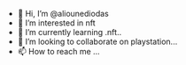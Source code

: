 - 👋 Hi, I’m @aliounediodas
- 👀 I’m interested in nft
- 🌱 I’m currently learning .nft..
- 💞️ I’m looking to collaborate on playstation...
- 📫 How to reach me ...

<!---
aliounediodas/aliounediodas is a ✨ special ✨ repository because its `README.md` (this file) appears on your GitHub profile.
You can click the Preview link to take a look at your changes.
--->
